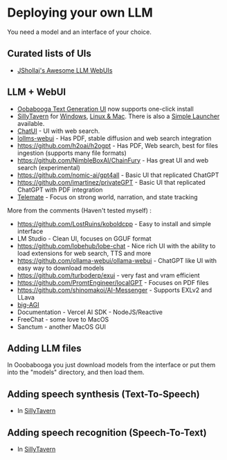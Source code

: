 # Deploying your own LLM

You need a model and an interface of your choice.

## Curated lists of UIs
* [JShollaj's Awesome LLM WebUIs](https://github.com/JShollaj/Awesome-LLM-Web-UI)

## LLM + WebUI

* [Oobabooga Text Generation UI](https://github.com/oobabooga/text-generation-webui) now supports one-click install
* [SillyTavern](https://docs.sillytavern.app/) for [Windows](https://docs.sillytavern.app/installation/windows/), [Linux & Mac](https://docs.sillytavern.app/installation/linuxmacos/). There is also a [Simple Launcher](https://sillytavernai.com/st-simplelauncher/) available.
* [ChatUI](https://github.com/huggingface/chat-ui) - UI with web search.
* [lollms-webui](https://github.com/ParisNeo/lollms-webui/) - Has PDF, stable diffusion and web search integration
* https://github.com/h2oai/h2ogpt - Has PDF, Web search, best for files ingestion (supports many file formats)
* https://github.com/NimbleBoxAI/ChainFury - Has great UI and web search (experimental)
* https://github.com/nomic-ai/gpt4all - Basic UI that replicated ChatGPT
* https://github.com/imartinez/privateGPT - Basic UI that replicated ChatGPT with PDF integration
* [Telemate](https://github.com/vegu-ai/talemate) - Focus on strong world, narration, and state tracking

More from the comments (Haven't tested myself) :
* https://github.com/LostRuins/koboldcpp - Easy to install and simple interface
* LM Studio - Clean UI, focuses on GGUF format
* https://github.com/lobehub/lobe-chat - Nice rich UI with the ability to load extensions for web search, TTS and more
* https://github.com/ollama-webui/ollama-webui - ChatGPT like UI with easy way to download models
* https://github.com/turboderp/exui - very fast and vram efficient
* https://github.com/PromtEngineer/localGPT - Focuses on PDF files
* https://github.com/shinomakoi/AI-Messenger - Supports EXLv2 and LLava
* [big-AGI](https://github.com/enricoros/big-AGI)
* Documentation - Vercel AI SDK - NodeJS/Reactive
* FreeChat - some love to MacOS
* Sanctum - another MacOS GUI

## Adding LLM files
In Ooobabooga you just download models from the interface or put them into the "models" directory, and then load them.

## Adding speech synthesis (Text-To-Speech)
* In [SillyTavern](https://docs.sillytavern.app/extras/extensions/tts/)

## Adding speech recognition (Speech-To-Text)
* In [SillyTavern](https://docs.sillytavern.app/extras/extensions/speech-recognition/)
